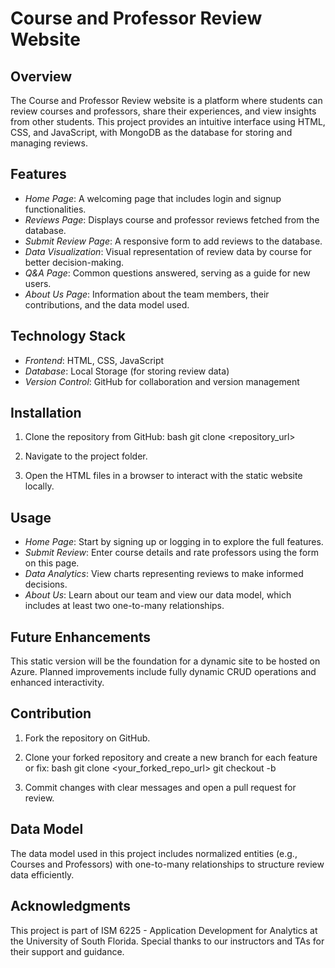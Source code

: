 # Course and Professor Review Website

## Overview

The Course and Professor Review website is a platform where students can review courses and professors, share their experiences, and view insights from other students. This project provides an intuitive interface using HTML, CSS, and JavaScript, with MongoDB as the database for storing and managing reviews.

## Features

- *Home Page*: A welcoming page that includes login and signup functionalities.
- *Reviews Page*: Displays course and professor reviews fetched from the database.
- *Submit Review Page*: A responsive form to add reviews to the database.
- *Data Visualization*: Visual representation of review data by course for better decision-making.
- *Q&A Page*: Common questions answered, serving as a guide for new users.
- *About Us Page*: Information about the team members, their contributions, and the data model used.

## Technology Stack

- *Frontend*: HTML, CSS, JavaScript
- *Database*: Local Storage  (for storing review data)
- *Version Control*: GitHub for collaboration and version management

## Installation

1. Clone the repository from GitHub:
    bash
    git clone <repository_url>
    
2. Navigate to the project folder.
3. Open the HTML files in a browser to interact with the static website locally.

## Usage

- *Home Page*: Start by signing up or logging in to explore the full features.
- *Submit Review*: Enter course details and rate professors using the form on this page.
- *Data Analytics*: View charts representing reviews to make informed decisions.
- *About Us*: Learn about our team and view our data model, which includes at least two one-to-many relationships.

## Future Enhancements

This static version will be the foundation for a dynamic site to be hosted on Azure. Planned improvements include fully dynamic CRUD operations and enhanced interactivity.

## Contribution

1. Fork the repository on GitHub.
2. Clone your forked repository and create a new branch for each feature or fix:
    bash
    git clone <your_forked_repo_url>
    git checkout -b <feature-branch>
    
3. Commit changes with clear messages and open a pull request for review.

## Data Model

The data model used in this project includes normalized entities (e.g., Courses and Professors) with one-to-many relationships to structure review data efficiently.

## Acknowledgments

This project is part of ISM 6225 - Application Development for Analytics at the University of South Florida. Special thanks to our instructors and TAs for their support and guidance.
